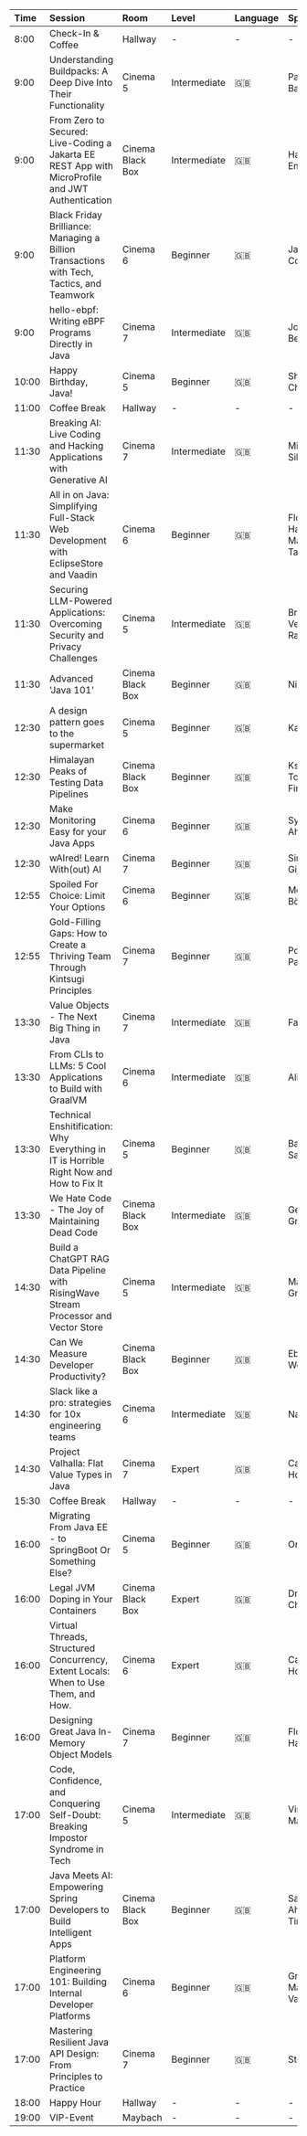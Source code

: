 | Time  | Session                                                                                          | Room             | Level        | Language | Speakers                          | Online Alternative                                                                                                                                                              |
|:------|:-------------------------------------------------------------------------------------------------|:-----------------|:-------------|:---------|:----------------------------------|:--------------------------------------------------------------------------------------------------------------------------------------------------------------------------------|
| 8:00  | Check-In & Coffee                                                                                | Hallway          | -            | -        | -                                 | -                                                                                                                                                                               |
| 9:00  | Understanding Buildpacks: A Deep Dive Into Their Functionality                                   | Cinema 5         | Intermediate | 🇬🇧     | Patrick Baumgartner               | [YouTube](https://www.youtube.com/watch?v=0scEzSqxE20)                                                                                                                          |
| 9:00  | From Zero to Secured: Live-Coding a Jakarta EE REST App with MicroProfile and JWT Authentication | Cinema Black Box | Intermediate | 🇬🇧     | Hanno Embregts                    | [Slides](https://hanno.codes/slides/from-zero-to-secured/javaland-2025/#/)                                                                                                      |
| 9:00  | Black Friday Brilliance: Managing a Billion Transactions with Tech, Tactics, and Teamwork        | Cinema 6         | Beginner     | 🇬🇧     | Jamie Coleman                     | -                                                                                                                                                                               |
| 9:00  | hello-ebpf: Writing eBPF Programs Directly in Java                                               | Cinema 7         | Intermediate | 🇬🇧     | Johannes Bechberger               | [YouTube](https://www.youtube.com/watch?v=JWwX3uCEPO8), [Article](https://mostlynerdless.de/blog/2024/08/13/hello-ebpf-a-packet-logger-in-pure-java-using-tc-and-xdp-hooks-13/) |
| 10:00 | Happy Birthday, Java!                                                                            | Cinema 5         | Beginner     | 🇬🇧     | Sharat Chander                    | -                                                                                                                                                                               |
| 11:00 | Coffee Break                                                                                     | Hallway          | -            | -        | -                                 | -                                                                                                                                                                               |
| 11:30 | Breaking AI: Live Coding and Hacking Applications with Generative AI                             | Cinema 7         | Intermediate | 🇬🇧     | Micah Silverman                   | -                                                                                                                                                                               |
| 11:30 | All in on Java: Simplifying Full-Stack Web Development with EclipseStore and Vaadin              | Cinema 6         | Beginner     | 🇬🇧     | Florian Habermann, Matti Tahvonen | -                                                                                                                                                                               |
| 11:30 | Securing LLM-Powered Applications: Overcoming Security and Privacy Challenges                    | Cinema 5         | Intermediate | 🇬🇧     | Brian Vermeer, Lize Raes          | [YouTube](https://www.youtube.com/watch?v=6Ex3pQksD5U)                                                                                                                          |
| 11:30 | Advanced 'Java 101'                                                                              | Cinema Black Box | Beginner     | 🇬🇧     | Nicolai Parlog                    | [Slides](https://slides.nipafx.dev/teaching-java/#/)                                                                                                                            |
| 12:30 | A design pattern goes to the supermarket                                                         | Cinema 5         | Beginner     | 🇬🇧     | Kaya Weers                        | [YouTube](https://www.youtube.com/watch?v=taj_inLi-pY), [Article](https://totheroot.io/article/design-patterns-in-the-supermarket-part-ii-observer)                             |
| 12:30 | Himalayan Peaks of Testing Data Pipelines                                                        | Cinema Black Box | Beginner     | 🇬🇧     | Kseniia Tomak, Pasha Finkelshteyn | -                                                                                                                                                                               |
| 12:30 | Make Monitoring Easy for your Java Apps                                                          | Cinema 6         | Beginner     | 🇬🇧     | Syed Usman Ahmad                  | [YouTube](https://www.youtube.com/watch?v=jkBZe4lVebM)                                                                                                                          |
| 12:30 | wAIred! Learn With(out) AI                                                                       | Cinema 7         | Beginner     | 🇬🇧     | Simone de Gijt                    | [YouTube](https://www.youtube.com/watch?v=vAbGZuQAX9c)                                                                                                                          |
| 12:55 | Spoiled For Choice: Limit Your Options                                                           | Cinema 6         | Beginner     | 🇬🇧     | Merlin Bögershausen               | -                                                                                                                                                                               |
| 12:55 | Gold-Filling Gaps: How to Create a Thriving Team Through Kintsugi Principles                     | Cinema 7         | Beginner     | 🇬🇧     | Polina Patsulda                   | [Article](https://medium.com/the-edict/kintsugi-healing-together-d1f29e1efbf5)                                                                                                  |
| 13:30 | Value Objects - The Next Big Thing in Java                                                       | Cinema 7         | Intermediate | 🇬🇧     | Falk Sippach                      | [YouTube](https://www.youtube.com/watch?v=ViZkEgshiXI), [YouTube](https://www.youtube.com/watch?v=a3VRwz4zbdw)                                                                  |
| 13:30 | From CLIs to LLMs: 5 Cool Applications to Build with GraalVM                                     | Cinema 6         | Intermediate | 🇬🇧     | Alina Yurenko                     | [YouTube](https://www.youtube.com/watch?v=VVUngUrMjAo), [Article](https://www.javaadvent.com/2024/12/5-cool-applications-you-can-build-with-java-and-graalvm.html)              |
| 13:30 | Technical Enshitification: Why Everything in IT is Horrible Right Now and How to Fix It          | Cinema 5         | Beginner     | 🇬🇧     | Baruch Sadogursky                 | [Site] ( https://speaking.jbaru.ch/KutsVw/technical-enshittification-why-everything-in-it-is-horrible-right-now-and-how-to-fix-it#sKfkGqX ) |
| 13:30 | We Hate Code - The Joy of Maintaining Dead Code                                                  | Cinema Black Box | Intermediate | 🇬🇧     | Gerrit Grunwald                   | [YouTube](https://www.youtube.com/watch?v=4i-APXp5MzM)                                                                                                                          |
| 14:30 | Build a ChatGPT RAG Data Pipeline with RisingWave Stream Processor and Vector Store              | Cinema 5         | Intermediate | 🇬🇧     | Mary Grygleski                    | [YouTube](https://www.youtube.com/watch?v=qTy6QSOfwA0)                                                                                                                          |
| 14:30 | Can We Measure Developer Productivity?                                                           | Cinema Black Box | Beginner     | 🇬🇧     | Eberhard Wolff                    | [Slides](https://speakerdeck.com/ewolff/can-we-measure-developer-productivity)                                                                                                  |
| 14:30 | Slack like a pro: strategies for 10x engineering teams                                           | Cinema 6         | Intermediate | 🇬🇧     | Nacho Cougil                      | [YouTube](https://www.youtube.com/watch?v=AZdYHl1olV4)                                                                                                                          |
| 14:30 | Project Valhalla: Flat Value Types in Java                                                       | Cinema 7         | Expert       | 🇬🇧     | Cay Horstmann                     | [YouTube](https://www.youtube.com/watch?v=q-I-2-itT8o), [Slides](https://horstmann.com/presentations/2024/valhalla/)                                                            |
| 15:30 | Coffee Break                                                                                     | Hallway          | -            | -        | -                                 | -                                                                                                                                                                               |
| 16:00 | Migrating From Java EE - to SpringBoot Or Something Else?                                        | Cinema 5         | Beginner     | 🇬🇧     | Ondro Mihályi                     | [YouTube](https://www.youtube.com/watch?v=qCLLey1ugs4) [Slides](https://speakerdeck.com/omnifish/migrating-from-java-ee-to-springboot-or-something-else)                        |
| 16:00 | Legal JVM Doping in Your Containers                                                              | Cinema Black Box | Expert       | 🇬🇧     | Dmitry Chuyko                     | [YouTube](https://www.youtube.com/watch?v=_oXnnQcD_wc)                                                                                                                          |
| 16:00 | Virtual Threads, Structured Concurrency, Extent Locals: When to Use Them, and How.               | Cinema 6         | Expert       | 🇬🇧     | Cay Horstmann                     | [YouTube](https://www.youtube.com/watch?v=vxyQh5gr9us)                                                                                                                          |
| 16:00 | Designing Great Java In-Memory Object Models                                                     | Cinema 7         | Beginner     | 🇬🇧     | Florian Habermann                 | [YouTube](https://www.youtube.com/watch?v=QxxG66eQoTc)                                                                                                                          |
| 17:00 | Code, Confidence, and Conquering Self-Doubt: Breaking Impostor Syndrome in Tech                  | Cinema 5         | Intermediate | 🇬🇧     | Vincent Mayers                    | [YouTube](https://www.youtube.com/watch?v=ltHEmXzFIkw) [Article](https://leaddev.com/culture/can-we-cure-imposter-syndrome-tech)                                                |
| 17:00 | Java Meets AI: Empowering Spring Developers to Build Intelligent Apps                            | Cinema Black Box | Beginner     | 🇬🇧     | Sandra Ahlgrimm, Timo Salm        | [Article](https://blogs.vmware.com/tanzu/spring-ai-enables-quick-delivery-of-intelligent-apps-in-java/)                                                                         |
| 17:00 | Platform Engineering 101: Building Internal Developer Platforms                                  | Cinema 6         | Beginner     | 🇬🇧     | Grace Jansen, Maarten Vandeperre  | [YouTube](https://www.youtube.com/watch?v=Wf7DltxcpSU), [Article](https://javapro.io/2025/04/16/platform-engineering-101-for-java-developers/)                                  |
| 17:00 | Mastering Resilient Java API Design: From Principles to Practice                                 | Cinema 7         | Beginner     | 🇬🇧     | Steve Poole                       | [YouTube](https://www.youtube.com/watch?v=GEIky5N08w4), [Article](https://javapro.io/2025/04/30/policy-and-process-thinking-differently-about-modern-java-api-design/)          |
| 18:00 | Happy Hour                                                                                       | Hallway          | -            | -        | -                                 | -                                                                                                                                                                               |
| 19:00 | VIP-Event                                                                                        | Maybach          | -            | -        | -                                 | -                                                                                                                                                                               |
